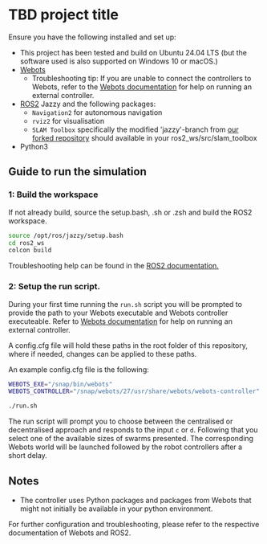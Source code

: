 # TBD project title
Ensure you have the following installed and set up:
- This project has been tested and build on Ubuntu 24.04 LTS (but the software used is also supported on Windows 10 or macOS.) 
- [Webots](https://cyberbotics.com/)
    - Troubleshooting tip: If you are unable to connect the controllers to Webots, refer to the [Webots documentation](https://cyberbotics.com/doc/guide/running-extern-robot-controllers) for help on running an external controller.
- [ROS2](https://docs.ros.org/en/) Jazzy and the following packages:
    - `Navigation2` for autonomous navigation
    - `rviz2` for visualisation
    - `SLAM Toolbox` specifically the modified 'jazzy'-branch from [our forked repository](https://github.com/Stender98/slam_toolbox) should available in your ros2_ws/src/slam_toolbox
- Python3

## Guide to run the simulation
### 1: Build the workspace
If not already build, source the setup.bash, .sh or .zsh and build the ROS2 workspace.
```sh
source /opt/ros/jazzy/setup.bash 
cd ros2_ws
colcon build
```

Troubleshooting help can be found in the [ROS2 documentation.](https://docs.ros.org/en/jazzy/Tutorials/Beginner-Client-Libraries/Colcon-Tutorial.html)


### 2: Setup the run script.
During your first time running the `run.sh` script you will be prompted to provide the path to your Webots executable and Webots controller executeable. Refer to [Webots documentation](https://cyberbotics.com/doc/guide/running-extern-robot-controllers) for help on running an external controller.

A config.cfg file will hold these paths in the root folder of this repository, where if needed, changes can be applied to these paths. 

An example config.cfg file is the following:
```sh
WEBOTS_EXE="/snap/bin/webots"
WEBOTS_CONTROLLER="/snap/webots/27/usr/share/webots/webots-controller"
```

```sh
./run.sh
```

The run script will prompt you to choose between the centralised or decentralised approach and responds to the input `c` or `d`. Following that you select one of the available sizes of swarms presented. The corresponding Webots world will be launched followed by the robot controllers after a short delay.

## Notes
- The controller uses Python packages and packages from Webots that might not initially be available in your python environment.

For further configuration and troubleshooting, please refer to the respective documentation of Webots and ROS2.

